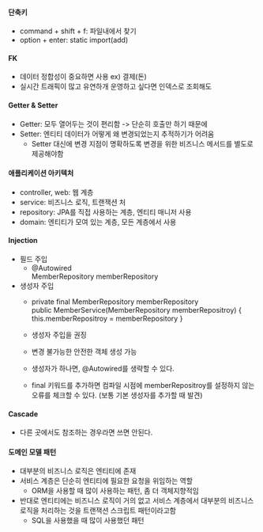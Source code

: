 #### 단축키
- command + shift + f: 파일내에서 찾기
- option + enter: static import(add)

#### FK
- 데이터 정합성이 중요하면 사용 ex) 결제(돈)
- 실시간 트래픽이 많고 유연하개 운영하고 싶다면 인덱스로 조회해도 

#### Getter & Setter
- Getter: 모두 열어두는 것이 편리함 -> 단순히 호출만 하기 때문에
- Setter: 엔티티 데이터가 어떻게 왜 변경되었는지 추적하기가 어려움
    - Setter 대신에 변경 지점이 명확하도록 변경을 위한 비즈니스 메서드를 별도로 제공해야함 
    
#### 애플리케이션 아키텍처
- controller, web: 웹 계층
- service: 비즈니스 로직, 트랜잭션 처
- repository: JPA를 직접 사용하는 계층, 엔티티 매니저 사용
- domain: 엔티티가 모여 있는 계층, 모든 계층에서 사용

#### Injection
- 필드 주입
  - @Autowired </br>
    MemberRepository memberRepository
- 생성자 주입
    - private final MemberRepository memberRepository </br>
      public MemberService(MemberRepository memberRepositroy) { this.memberRepositroy = memberRepository }
      
    - 생성자 주입을 권징
    - 변경 불가능한 안전한 객체 생성 가능
    - 생성자가 하나면, @Autowired를 생략할 수 있다.
    - final 키워드를 추가하면 컴파일 시점에 memberRepositroy를 설정하지 않는 오류를 체크할 수 있다. (보통 기본 생성자를 추가할 때 발견)
    
#### Cascade
- 다른 곳에서도 참조하는 경우라면 쓰면 안된다.

#### 도메인 모델 패턴
- 대부분의 비즈니스 로직은 엔티티에 존재
- 서비스 계층은 단순히 엔티티에 필요한 요청을 위임하는 역할
  - ORM을 사용할 때 많이 사용하는 패턴, 좀 더 객체지향적임 
- 반대로 엔티티에는 비즈니스 로직이 거의 없고 서비스 계층에서 대부분의 비즈니스 로직을 처리하는 것을 트랜잭션 스크립트 패턴이라고함 
    - SQL을 사용했을 때 많이 사용했던 패턴 
    
